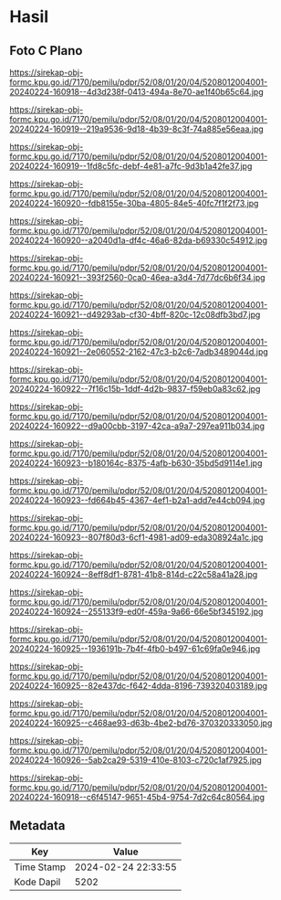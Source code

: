 # Hasil

## Foto C Plano

https://sirekap-obj-formc.kpu.go.id/7170/pemilu/pdpr/52/08/01/20/04/5208012004001-20240224-160918--4d3d238f-0413-494a-8e70-ae1f40b65c64.jpg

https://sirekap-obj-formc.kpu.go.id/7170/pemilu/pdpr/52/08/01/20/04/5208012004001-20240224-160919--219a9536-9d18-4b39-8c3f-74a885e56eaa.jpg

https://sirekap-obj-formc.kpu.go.id/7170/pemilu/pdpr/52/08/01/20/04/5208012004001-20240224-160919--1fd8c5fc-debf-4e81-a7fc-9d3b1a42fe37.jpg

https://sirekap-obj-formc.kpu.go.id/7170/pemilu/pdpr/52/08/01/20/04/5208012004001-20240224-160920--fdb8155e-30ba-4805-84e5-40fc7f1f2f73.jpg

https://sirekap-obj-formc.kpu.go.id/7170/pemilu/pdpr/52/08/01/20/04/5208012004001-20240224-160920--a2040d1a-df4c-46a6-82da-b69330c54912.jpg

https://sirekap-obj-formc.kpu.go.id/7170/pemilu/pdpr/52/08/01/20/04/5208012004001-20240224-160921--393f2560-0ca0-46ea-a3d4-7d77dc6b6f34.jpg

https://sirekap-obj-formc.kpu.go.id/7170/pemilu/pdpr/52/08/01/20/04/5208012004001-20240224-160921--d49293ab-cf30-4bff-820c-12c08dfb3bd7.jpg

https://sirekap-obj-formc.kpu.go.id/7170/pemilu/pdpr/52/08/01/20/04/5208012004001-20240224-160921--2e060552-2162-47c3-b2c6-7adb3489044d.jpg

https://sirekap-obj-formc.kpu.go.id/7170/pemilu/pdpr/52/08/01/20/04/5208012004001-20240224-160922--7f16c15b-1ddf-4d2b-9837-f59eb0a83c62.jpg

https://sirekap-obj-formc.kpu.go.id/7170/pemilu/pdpr/52/08/01/20/04/5208012004001-20240224-160922--d9a00cbb-3197-42ca-a9a7-297ea911b034.jpg

https://sirekap-obj-formc.kpu.go.id/7170/pemilu/pdpr/52/08/01/20/04/5208012004001-20240224-160923--b180164c-8375-4afb-b630-35bd5d9114e1.jpg

https://sirekap-obj-formc.kpu.go.id/7170/pemilu/pdpr/52/08/01/20/04/5208012004001-20240224-160923--fd664b45-4367-4ef1-b2a1-add7e44cb094.jpg

https://sirekap-obj-formc.kpu.go.id/7170/pemilu/pdpr/52/08/01/20/04/5208012004001-20240224-160923--807f80d3-6cf1-4981-ad09-eda308924a1c.jpg

https://sirekap-obj-formc.kpu.go.id/7170/pemilu/pdpr/52/08/01/20/04/5208012004001-20240224-160924--8eff8df1-8781-41b8-814d-c22c58a41a28.jpg

https://sirekap-obj-formc.kpu.go.id/7170/pemilu/pdpr/52/08/01/20/04/5208012004001-20240224-160924--255133f9-ed0f-459a-9a66-66e5bf345192.jpg

https://sirekap-obj-formc.kpu.go.id/7170/pemilu/pdpr/52/08/01/20/04/5208012004001-20240224-160925--1936191b-7b4f-4fb0-b497-61c69fa0e946.jpg

https://sirekap-obj-formc.kpu.go.id/7170/pemilu/pdpr/52/08/01/20/04/5208012004001-20240224-160925--82e437dc-f642-4dda-8196-739320403189.jpg

https://sirekap-obj-formc.kpu.go.id/7170/pemilu/pdpr/52/08/01/20/04/5208012004001-20240224-160925--c468ae93-d63b-4be2-bd76-370320333050.jpg

https://sirekap-obj-formc.kpu.go.id/7170/pemilu/pdpr/52/08/01/20/04/5208012004001-20240224-160926--5ab2ca29-5319-410e-8103-c720c1af7925.jpg

https://sirekap-obj-formc.kpu.go.id/7170/pemilu/pdpr/52/08/01/20/04/5208012004001-20240224-160918--c6f45147-9651-45b4-9754-7d2c64c80564.jpg


## Metadata

| Key        | Value               |
| ---------- | ------------------- |
| Time Stamp | 2024-02-24 22:33:55 |
| Kode Dapil | 5202                |



